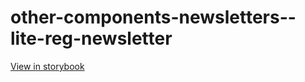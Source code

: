 # other-components-newsletters--lite-reg-newsletter

[View in storybook](https://raw.githack.com/Independent-Digital-News-and-Media-Ltd/indy-pwamp-sb/PR-2027-sb/index.html?path=/story/other-components-newsletters--lite-reg-newsletter)